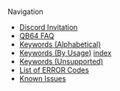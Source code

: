 Navigation
* [Discord Invitation](https://discord.gg/A3HmUe2mv8)
* [QB64 FAQ](QB64-FAQ)
* [Keywords (Alphabetical)](Keyword-Reference---Alphabetical)
* [Keywords (By Usage)](Keyword-Reference---By-Usage)                                          [index](Index-(by-Use))
* [Keywords (Unsupported)](Keywords-currently-not-supported-by-QB64)
* [List of ERROR Codes](ERROR-Codes)
* [Known Issues](Known-Issues)